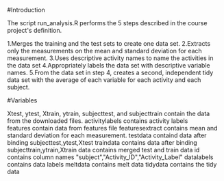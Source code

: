 #Introduction

The script run_analysis.R performs the 5 steps described in the course project's definition.

1.Merges the training and the test sets to create one data set.
2.Extracts only the measurements on the mean and standard deviation for each measurement. 
3.Uses descriptive activity names to name the activities in the data set
4.Appropriately labels the data set with descriptive variable names. 
5.From the data set in step 4, creates a second, independent tidy data set with the average of each variable for each activity and each subject.

#Variables

Xtest, ytest, Xtrain, ytrain, subjecttest, and subjecttrain contain the data from the downloaded files.
activitylabels contains activity labels  
features contain data from features file
featuresextract contains mean and standard deviation for each measurement.
testdata containd data after binding subjecttest,ytest,Xtest
traindata contains data after binding subjecttrain,ytrain,Xtrain
data contains merged test and train data
id contains column names "subject","Activity_ID","Activity_Label"
datalabels contains data labels
meltdata contains melt data
tidydata contains the tidy data


